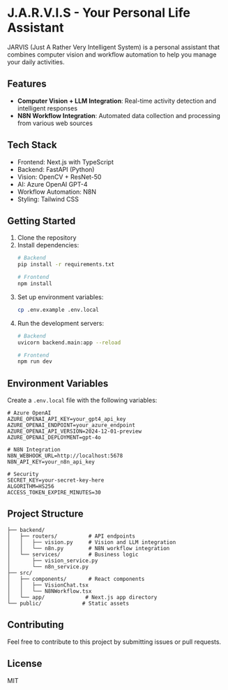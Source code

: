 # J.A.R.V.I.S - Your Personal Life Assistant

JARVIS (Just A Rather Very Intelligent System) is a personal assistant that combines computer vision and workflow automation to help you manage your daily activities.

## Features

- **Computer Vision + LLM Integration**: Real-time activity detection and intelligent responses
- **N8N Workflow Integration**: Automated data collection and processing from various web sources

## Tech Stack

- Frontend: Next.js with TypeScript
- Backend: FastAPI (Python)
- Vision: OpenCV + ResNet-50
- AI: Azure OpenAI GPT-4
- Workflow Automation: N8N
- Styling: Tailwind CSS

## Getting Started

1. Clone the repository
2. Install dependencies:
   ```bash
   # Backend
   pip install -r requirements.txt
   
   # Frontend
   npm install
   ```
3. Set up environment variables:
   ```bash
   cp .env.example .env.local
   ```
4. Run the development servers:
   ```bash
   # Backend
   uvicorn backend.main:app --reload
   
   # Frontend
   npm run dev
   ```

## Environment Variables

Create a `.env.local` file with the following variables:

```
# Azure OpenAI
AZURE_OPENAI_API_KEY=your_gpt4_api_key
AZURE_OPENAI_ENDPOINT=your_azure_endpoint
AZURE_OPENAI_API_VERSION=2024-12-01-preview
AZURE_OPENAI_DEPLOYMENT=gpt-4o

# N8N Integration
N8N_WEBHOOK_URL=http://localhost:5678
N8N_API_KEY=your_n8n_api_key

# Security
SECRET_KEY=your-secret-key-here
ALGORITHM=HS256
ACCESS_TOKEN_EXPIRE_MINUTES=30
```

## Project Structure

```
├── backend/
│   ├── routers/          # API endpoints
│   │   ├── vision.py     # Vision and LLM integration
│   │   └── n8n.py        # N8N workflow integration
│   └── services/         # Business logic
│       ├── vision_service.py
│       └── n8n_service.py
├── src/
│   ├── components/       # React components
│   │   ├── VisionChat.tsx
│   │   └── N8NWorkflow.tsx
│   └── app/             # Next.js app directory
└── public/             # Static assets
```

## Contributing

Feel free to contribute to this project by submitting issues or pull requests.

## License

MIT